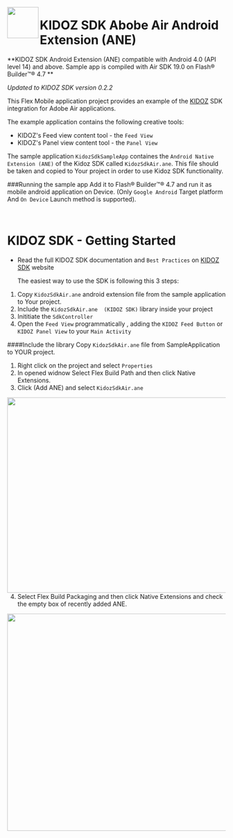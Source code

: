 <a href="url"><img src="https://github.com/Kidoz-SDK/Kidoz_Android_SDK_Example/blob/master/graphics/App%20icon.png" align="left" height="72" width="72" ></a>

KIDOZ SDK Abobe Air Android Extension (ANE)
=================================
**KIDOZ SDK Android Extension (ANE) compatible with Android 4.0 (API level 14) and above. Sample app is compiled with Air SDK 19.0 on   Flash® Builder™® 4.7 **

*Updated to KIDOZ SDK version 0.2.2*

This Flex Mobile application  project provides an example of the [KIDOZ](http://www.kidoz.net) SDK integration for Adobe Air applications.

The example application contains the following creative tools:
* KIDOZ's Feed view content tool - the `Feed View`
* KIDOZ's Panel view content tool - the `Panel View`


The sample application `KidozSdkSampleApp` containes the `Android Native Extension (ANE)` of the Kidoz SDK called  `KidozSdkAir.ane`. This file should be taken and copied to Your project in order to use Kidoz SDK functionality.

###Running the sample app
Add it to Flash® Builder™® 4.7 and run it as mobile android application on Device. (Only `Google Android` Target platform And `On Device` Launch method is supported).

</br>

KIDOZ SDK - Getting Started
=================================
- 	Read the full KIDOZ SDK documentation and `Best Practices` on [KIDOZ SDK](http://kidoz.net/marketing/newsletter/sdk/SDK.pdf) website
 
	The easiest way to use the SDK is following this 3 steps:

1. Copy `KidozSdkAir.ane` android extension file from the sample application to Your project.
1. Include the `KidozSdkAir.ane  (KIDOZ SDK)` library inside your project
2. Inititiate the `SdkController`
3. Open the `Feed View` programmatically , adding the `KIDOZ Feed Button` or `KIDOZ Panel View` to your `Main Activity`


####Include the library
Copy `KidozSdkAir.ane` file from SampleApplication to YOUR project.
1. Right click on the project and select `Properties`
2. In opened widnow Select Flex Build Path and then click Native Extensions.
3. Click (Add ANE) and select `KidozSdkAir.ane`  

<a href="url"><img src="https://s3.amazonaws.com/kidoz-cdn/sdk/air_tut_1.jpg" align="left" height="450" width="777" ></a>

4. Select Flex Build Packaging and then click Native Extensions and check the empty box of recently added ANE.
 
<a href="url"><img src="https://s3.amazonaws.com/kidoz-cdn/sdk/air_tut_2.jpg" align="left" height="500" width="792" ></a>



